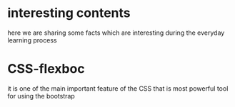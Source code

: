 # interesting contents

here we are sharing some facts which are interesting during the everyday learning process

# CSS-flexboc
it is one of the main important feature of the CSS that is  most powerful tool for using the bootstrap
